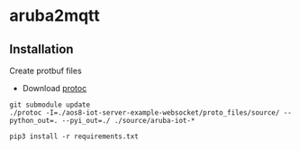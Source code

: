 # aruba2mqtt

## Installation

Create protbuf files
- Download [protoc](https://github.com/protocolbuffers/protobuf/releases)

``` text
git submodule update
./protoc -I=./aos8-iot-server-example-websocket/proto_files/source/ --python_out=. --pyi_out=./ ./source/aruba-iot-* 
```


``` text
pip3 install -r requirements.txt
```